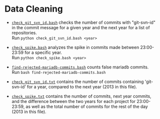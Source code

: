 # Data Cleaning

* [`check_git_svn_id.bash`](check_git_svn_id.bash) checks the number of commits with "git-svn-id" in the commit message
for a given year and the next year for a list of repositories.   
  Run `python check_git_svn_id.bash <year>`

* [`check_spike.bash`](check_spike.bash) analyzes the spike in commits made between 23:00-23:59 for a specific year.   
  Run `python check_spike.bash <year>`

* [`find-rejected-mariadb-commits.bash`](find-rejected-mariadb-commits.bash) counts false mariadb commits.   
  Run `bash find-rejected-mariadb-commits.bash`

* [`check_git_svn_id.txt`](check_git_svn_id.txt) contains the number of commits containing 'git-svn-id' for a year,
compared to the next year (2013 in this file).

* [`check_spike.txt`](check_spike.txt) contains the number of commits, next year commits, and the difference between the two years for each project for 23:00-23:59, as well as the total number of commits for the rest of the day (2013 in this file).
